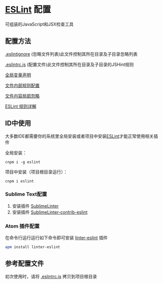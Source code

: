 [ESLint](http://cn.eslint.org/) 配置
======

可组装的JavaScript和JSX检查工具

## 配置方法

[.eslintignore](http://cn.eslint.org/docs/user-guide/configuring#ignoring-files-and-directories) (忽略文件列表)此文件控制其所在目录及子目录忽略列表

[.eslintrc.js](http://cn.eslint.org/docs/user-guide/configuring#comments-in-configuration-files) (配置文件)此文件控制其所在目录及子目录的JSHint规则

[全局变量声明](http://cn.eslint.org/docs/user-guide/configuring#disabling-rules-with-inline-comments)

[文件内部规则配置](http://cn.eslint.org/docs/user-guide/configuring#configuring-rules)

[文件内容局部忽略](http://cn.eslint.org/docs/user-guide/configuring#disabling-rules-with-inline-comments)

[ESLint 规则详解](http://cn.eslint.org/docs/rules/)


## ID中使用

大多数IDE都需要你的系统里全局安装或者项目中安装[ESLint](http://cn.eslint.org/)才能正常使用相关插件

全局安装：

```
cnpm i -g eslint
```

项目中安装（项目根目录运行）：

```
cnpm i eslint
```
### Sublime Text配置

1.  安装插件 [SublimeLinter](https://sublimelinter.readthedocs.org/)
1.  安装插件 [SublimeLinter-contrib-eslint](https://packagecontrol.io/packages/SublimeLinter-contrib-eslint)

### Atom 插件配置

在命令行运行运行如下命令即可安装 [linter-eslint](https://atom.io/packages/linter-eslint) 插件

```bash
apm install linter-eslint
```

## 参考配置文件

初次使用时，请将 [.eslintrc.js](../.eslintrc.js) 拷贝到项目根目录
